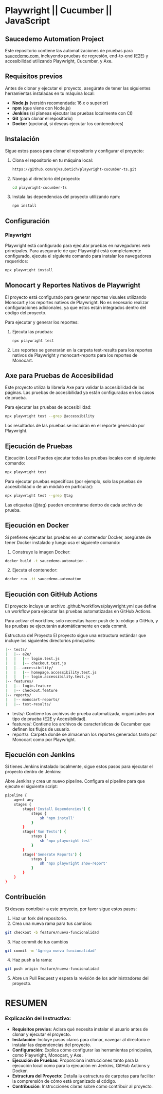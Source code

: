 # Playwright || Cucumber || JavaScript

## Saucedemo Automation Project

Este repositorio contiene las automatizaciones de pruebas para [saucedemo.com](https://www.saucedemo.com), incluyendo pruebas de regresión, end-to-end (E2E) y accesibilidad utilizando Playwright, Cucumber, y Axe.

## Requisitos previos

Antes de clonar y ejecutar el proyecto, asegúrate de tener las siguientes herramientas instaladas en tu máquina local:

- **Node.js** (versión recomendada: 16.x o superior)
- **npm** (que viene con Node.js)
- **Jenkins** (si planeas ejecutar las pruebas localmente con CI)
- **Git** (para clonar el repositorio)
- **Docker** (opcional, si deseas ejecutar los contenedores)

## Instalación

Sigue estos pasos para clonar el repositorio y configurar el proyecto:

1. Clona el repositorio en tu máquina local:
   ```bash
   https://github.com/ajvsubotich/playwright-cucumber-ts.git

2. Navega al directorio del proyecto:
   ```bash
   cd playwright-cucumber-ts
   
3. Instala las dependencias del proyecto utilizando npm:
   ```bash
   npm install

## Configuración

### Playwright

  Playwright está configurado para ejecutar pruebas en navegadores web principales. Para asegurarte de que Playwright está completamente configurado, ejecuta el siguiente comando para      instalar los navegadores requeridos:
  ```bash
  npx playwright install
  ```

## Monocart y Reportes Nativos de Playwright

El proyecto está configurado para generar reportes visuales utilizando Monocart y los reportes nativos de Playwright. No es necesario realizar configuraciones adicionales, ya que estos están integrados dentro del código del proyecto.

Para ejecutar y generar los reportes:

1. Ejecuta las pruebas:
   ```bash
   npx playwright test
   ```
2. Los reportes se generarán en la carpeta test-results para los reportes nativos de Playwright y monocart-reports para los reportes de Monocart.

## Axe para Pruebas de Accesibilidad
Este proyecto utiliza la librería Axe para validar la accesibilidad de las páginas. Las pruebas de accesibilidad ya están configuradas en los casos de prueba.

Para ejecutar las pruebas de accesibilidad:

```bash
npx playwright test --grep @accessibility
```

Los resultados de las pruebas se incluirán en el reporte generado por Playwright.

## Ejecución de Pruebas

Ejecución Local
Puedes ejecutar todas las pruebas locales con el siguiente comando:
```bash
npx playwright test
```

Para ejecutar pruebas específicas (por ejemplo, solo las pruebas de accesibilidad o de un módulo en particular):
```bash
npx playwright test --grep @tag
```

Las etiquetas (@tag) pueden encontrarse dentro de cada archivo de prueba.

## Ejecución en Docker

Si prefieres ejecutar las pruebas en un contenedor Docker, asegúrate de tener Docker instalado y luego usa el siguiente comando:

1. Construye la imagen Docker:

```bash
docker build -t saucedemo-automation .
```

2. Ejecuta el contenedor:
```bash
docker run -it saucedemo-automation
```
## Ejecución con GitHub Actions

El proyecto incluye un archivo .github/workflows/playwright.yml que define un workflow para ejecutar las pruebas automatizadas en GitHub Actions.

Para activar el workflow, solo necesitas hacer push de tu código a GitHub, y las pruebas se ejecutarán automáticamente en cada commit.

Estructura del Proyecto
El proyecto sigue una estructura estándar que incluye los siguientes directorios principales:

```bash
|-- tests/
|   |-- e2e/
|   |   |-- login.test.js
|   |   |-- checkout.test.js
|   |-- accessibility/
|   |   |-- homepage.accessibility.test.js
|   |   |-- login.accessibility.test.js
|-- features/
|   |-- login.feature
|   |-- checkout.feature
|-- reports/
|   |-- monocart-reports/
|   |-- test-results/

```

* tests/: Contiene los archivos de prueba automatizada, organizados por tipo de prueba (E2E y Accesibilidad).
* features/: Contiene los archivos de características de Cucumber que definen los flujos de usuario.
* reports/: Carpeta donde se almacenan los reportes generados tanto por Monocart como por Playwright.

## Ejecución con Jenkins
Si tienes Jenkins instalado localmente, sigue estos pasos para ejecutar el proyecto dentro de Jenkins:

Abre Jenkins y crea un nuevo pipeline.
Configura el pipeline para que ejecute el siguiente script:
```bash
pipeline {
    agent any
    stages {
        stage('Install Dependencies') {
            steps {
                sh 'npm install'
            }
        }
        stage('Run Tests') {
            steps {
                sh 'npx playwright test'
            }
        }
        stage('Generate Reports') {
            steps {
                sh 'npx playwright show-report'
            }
        }
    }
}
```

## Contribución

Si deseas contribuir a este proyecto, por favor sigue estos pasos:

1. Haz un fork del repositorio.
2. Crea una nueva rama para tus cambios:
```bash
git checkout -b feature/nueva-funcionalidad
```
3. Haz commit de tus cambios
```bash
git commit -m 'Agrega nueva funcionalidad'
```
4. Haz push a la rama:
```bash
git push origin feature/nueva-funcionalidad
```
5. Abre un Pull Request y espera la revisión de los administradores del proyecto.


# RESUMEN

### Explicación del Instructivo:

- **Requisitos previos**: Aclara qué necesita instalar el usuario antes de clonar y ejecutar el proyecto.
- **Instalación**: Incluye pasos claros para clonar, navegar al directorio e instalar las dependencias del proyecto.
- **Configuración**: Explica cómo configurar las herramientas principales, como Playwright, Monocart, y Axe.
- **Ejecución de Pruebas**: Proporciona instrucciones tanto para la ejecución local como para la ejecución en Jenkins, GitHub Actions y Docker.
- **Estructura del Proyecto**: Detalla la estructura de carpetas para facilitar la comprensión de cómo está organizado el código.
- **Contribución**: Instrucciones claras sobre cómo contribuir al proyecto.

